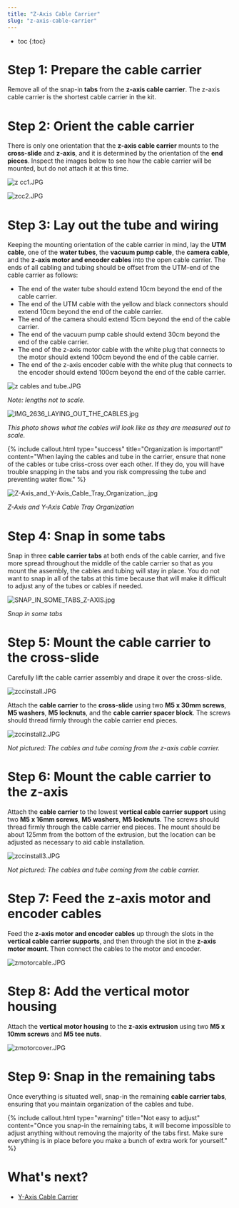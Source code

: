 ```yaml
---
title: "Z-Axis Cable Carrier"
slug: "z-axis-cable-carrier"
---
```


* toc
{:toc}


# Step 1: Prepare the cable carrier

Remove all of the snap-in **tabs** from the **z-axis cable carrier**. The z-axis cable carrier is the shortest cable carrier in the kit.

# Step 2: Orient the cable carrier

There is only one orientation that the **z-axis cable carrier** mounts to the **cross-slide** and **z-axis**, and it is determined by the orientation of the **end pieces**. Inspect the images below to see how the cable carrier will be mounted, but do not attach it at this time.

![z cc1.JPG](z_cc1.JPG)



![zcc2.JPG](zcc2.JPG)



# Step 3: Lay out the tube and wiring




Keeping the mounting orientation of the cable carrier in mind, lay the **UTM cable**, one of the **water tubes**, the **vacuum pump cable**, the **camera cable**, and the **z-axis motor and encoder cables** into the open cable carrier. The ends of all cabling and tubing should be offset from the UTM-end of the cable carrier as follows:

  * The end of the water tube should extend 10cm beyond the end of the cable carrier.
  * The end of the UTM cable with the yellow and black connectors should extend 10cm beyond the end of the cable carrier.
  * The end of the camera should extend 15cm beyond the end of the cable carrier.
  * The end of the vacuum pump cable should extend 30cm beyond the end of the cable carrier.
  * The end of the z-axis motor cable with the white plug that connects to the motor should extend 100cm beyond the end of the cable carrier.
  * The end of the z-axis encoder cable with the white plug that connects to the encoder should extend 100cm beyond the end of the cable carrier.

![z cables and tube.JPG](z_cables_and_tube.JPG)

_Note: lengths not to scale._



![IMG_2636_LAYING_OUT_THE_CABLES.jpg](IMG_2636_LAYING_OUT_THE_CABLES.jpg)

_This photo shows what the cables will look like as they are measured out to scale._



{%
include callout.html
type="success"
title="Organization is important!"
content="When laying the cables and tube in the carrier, ensure that none of the cables or tube criss-cross over each other. If they do, you will have trouble snapping in the tabs and you risk compressing the tube and preventing water flow."
%}



![Z-Axis_and_Y-Axis_Cable_Tray_Organization_.jpg](Z-Axis_and_Y-Axis_Cable_Tray_Organization_.jpg)

_Z-Axis and Y-Axis Cable Tray Organization_






# Step 4: Snap in some tabs

Snap in three **cable carrier tabs** at both ends of the cable carrier, and five more spread throughout the middle of the cable carrier so that as you mount the assembly, the cables and tubing will stay in place. You do not want to snap in all of the tabs at this time because that will make it difficult to adjust any of the tubes or cables if needed.



![SNAP_IN_SOME_TABS_Z-AXIS.jpg](SNAP_IN_SOME_TABS_Z-AXIS.jpg)

_Snap in some tabs_



# Step 5: Mount the cable carrier to the cross-slide

Carefully lift the cable carrier assembly and drape it over the cross-slide.

![zccinstall.JPG](zccinstall.JPG)

Attach the **cable carrier** to the **cross-slide** using two **M5 x 30mm screws**, **M5 washers**, **M5 locknuts**, and the **cable carrier spacer block**. The screws should thread firmly through the cable carrier end pieces.

![zccinstall2.JPG](zccinstall2.JPG)

_Not pictured: The cables and tube coming from the z-axis cable carrier._



# Step 6: Mount the cable carrier to the z-axis

Attach the **cable carrier** to the lowest **vertical cable carrier support** using two **M5 x 16mm screws**, **M5 washers**, **M5 locknuts**. The screws should thread firmly through the cable carrier end pieces. The mount should be about 125mm from the bottom of the extrusion, but the location can be adjusted as necessary to aid cable installation.

![zccinstall3.JPG](zccinstall3.JPG)

_Not pictured: The cables and tube coming from the cable carrier._



# Step 7: Feed the z-axis motor and encoder cables

Feed the **z-axis motor and encoder cables** up through the slots in the **vertical cable carrier supports**, and then through the slot in the **z-axis motor mount**. Then connect the cables to the motor and encoder.

![zmotorcable.JPG](zmotorcable.JPG)



# Step 8: Add the vertical motor housing

Attach the **vertical motor housing** to the **z-axis extrusion** using two **M5 x 10mm screws** and **M5 tee nuts**.

![zmotorcover.JPG](zmotorcover.JPG)



# Step 9: Snap in the remaining tabs

Once everything is situated well, snap-in the remaining **cable carrier tabs**, ensuring that you maintain organization of the cables and tube.

{%
include callout.html
type="warning"
title="Not easy to adjust"
content="Once you snap-in the remaining tabs, it will become impossible to adjust anything without removing the majority of the tabs first. Make sure everything is in place before you make a bunch of extra work for yourself."
%}


# What's next?

 * [Y-Axis Cable Carrier](../cables-and-tubing/y-axis-cable-carrier.md)

